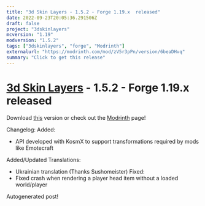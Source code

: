 ```yaml
---
title: "3d Skin Layers - 1.5.2 - Forge 1.19.x  released"
date: 2022-09-23T20:05:36.291506Z
draft: false
project: "3dskinlayers"
mcversion: "1.19"
modversion: "1.5.2"
tags: ["3dskinlayers", "forge", "Modrinth"]
externalurl: "https://modrinth.com/mod/zV5r3pPn/version/6beaDHvq"
summary: "Click to get this release"
---
```

# [3d Skin Layers](/project/3dskinlayers) - 1.5.2 - Forge 1.19.x  released
Download [this](https://modrinth.com/mod/zV5r3pPn/version/6beaDHvq) version or check out the [Modrinth](https://modrinth.com/mod/zV5r3pPn) page!

Changelog: Added:
- API developed with KosmX to support transformations required by mods like Emotecraft

Added/Updated Translations:
- Ukrainian translation (Thanks Sushomeister)
Fixed:
- Fixed crash when rendering a player head item without a loaded world/player


Autogenerated post!
